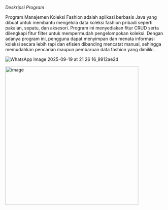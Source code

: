 *Deskripsi Program*

Program Manajemen Koleksi Fashion adalah aplikasi berbasis Java yang dibuat untuk membantu mengelola data koleksi fashion pribadi seperti pakaian, sepatu, dan aksesori. Program ini menyediakan fitur CRUD serta dilengkapi fitur filter untuk mempermudah pengelompokan koleksi. Dengan adanya program ini, pengguna dapat menyimpan dan menata informasi koleksi secara lebih rapi dan efisien dibanding mencatat manual, sehingga memudahkan pencarian maupun pembaruan data fashion yang dimiliki.

![WhatsApp Image 2025-09-19 at 21 26 16_9912ae2d](https://github.com/user-attachments/assets/911f53fd-e687-4750-b30f-0b76bc6de60a)

<img width="419" height="437" alt="image" src="https://github.com/user-attachments/assets/4d233733-9fdb-4050-a8f4-46b0385407cf" />

